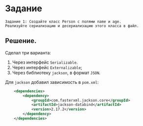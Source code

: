 # Задание

```
Задание 1: Создайте класс Person с полями name и age.
Реализуйте сериализацию и десериализацию этого класса в файл.
```

## Решение.

Сделал три варианта:
1) Через интерфейс `Serializable`.
2) Через интерфейс `Externalizable`;
3) Через библиотеку `jackson`, в формат `JSON`. 

Для `jackson` добавил зависимость в `pom.xml`:
```xml
    <dependencies>
        <dependency>
            <groupId>com.fasterxml.jackson.core</groupId>
            <artifactId>jackson-databind</artifactId>
            <version>2.17.2</version>
        </dependency>
    </dependencies>
```
